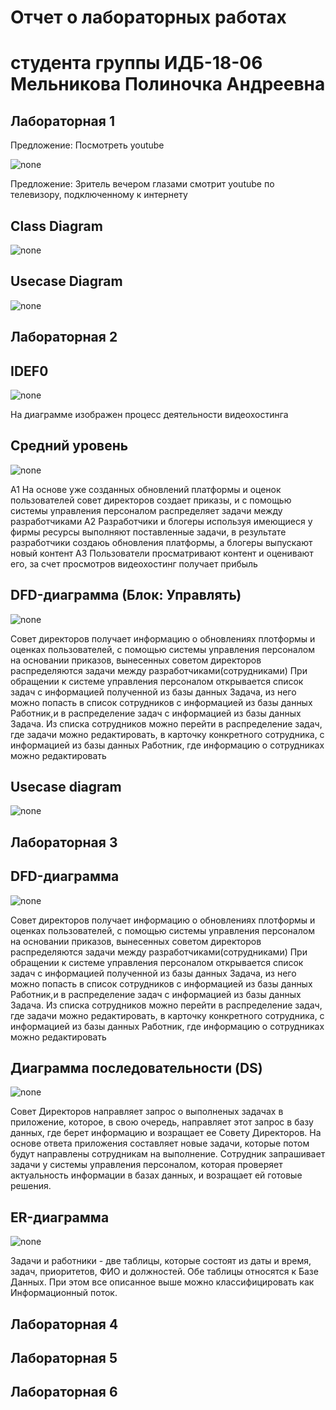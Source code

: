 # Отчет о лабораторных работах
# студента группы ИДБ-18-06 Мельникова Полиночка Андреевна

## Лабораторная 1
Предложение: Посмотреть youtube

![none](https://github.com/Severyanochka/Severyanochka.github.io/blob/main/Лабораторная%201/model.png)

Предложение: Зритель вечером глазами смотрит youtube по телевизору, подключенному к интернету

## Class Diagram
![none](https://github.com/Severyanochka/Severyanochka.github.io/blob/main/Лабораторная%201/Class%20Diagram.png)
## Usecase Diagram
![none](https://github.com/Severyanochka/Severyanochka.github.io/blob/main/Лабораторная%201/Usecase%20Diagram.png)

## Лабораторная 2
## IDEF0
![none](https://github.com/Severyanochka/Severyanochka.github.io/blob/main/Лабораторная%201/01_A0.png)

На диаграмме изображен процесс деятельности видеохостинга

## Средний уровень
![none](https://github.com/Severyanochka/Severyanochka.github.io/blob/main/Лабораторная%201/02_A0.png)

А1 На основе уже созданных обновлений платформы и оценок пользователей совет директоров создает приказы, и с помощью системы управления персоналом распределяет задачи между разработчиками
А2 Разработчики и блогеры используя имеющиеся у фирмы ресурсы выполняют поставленные задачи, в результате разработчики создаюь обновления платформы, а блогеры выпускают новый контент
А3 Пользователи просматривают контент и оценивают его, за счет просмотров видеохостинг получает прибыль

## DFD-диаграмма (Блок: Управлять)
![none](https://github.com/Severyanochka/Severyanochka.github.io/blob/main/Лабораторная%201/03_A1.png)

Совет директоров получает информацию о обновлениях плотформы и оценках пользователей, с помощью системы управления персоналом на основании приказов, вынесенных советом директоров распределяются задачи между разработчиками(сотрудниками)
При обращении к системе управления персоналом открывается список задач с информацией полученной из базы данных Задача, из него можно попасть в список сотрудников с информацией из базы данных Работник,и в распределение задач с информацией из базы данных Задача.
Из списка сотрудников можно перейти в распределение задач, где задачи можно редактировать, в карточку конкретного сотрудника, с информацией из базы данных Работник, где информацию о сотрудниках можно редактировать

## Usecase diagram
![none](https://github.com/Severyanochka/Severyanochka.github.io/blob/main/Лабораторная%201/fL7DIiD043vtdsB8IGy57q2agUT0RfwNP6r3qwniDdYmGXl5avYhu4byWI06WctQLvXv8oUaqTnbMNRuVhxPsPsaLXgRBMEHBgBaHXgv11bORU1EZAOoMCoCpfBmKiSCNSqZgyJ8DKRVTiWqPWaBjGcL6KBtWxmiLO5CrRyJOtLjmMemqMnk8OoC2coa4z7Trpy3cOA3R_I2NrWxHzWxmg.png)

## Лабораторная 3
## DFD-диаграмма
![none](https://github.com/Severyanochka/Severyanochka.github.io/blob/main/Лабораторная%201/03_A1.png)

Совет директоров получает информацию о обновлениях плотформы и оценках пользователей, с помощью системы управления персоналом на основании приказов, вынесенных советом директоров распределяются задачи между разработчиками(сотрудниками)
При обращении к системе управления персоналом открывается список задач с информацией полученной из базы данных Задача, из него можно попасть в список сотрудников с информацией из базы данных Работник,и в распределение задач с информацией из базы данных Задача.
Из списка сотрудников можно перейти в распределение задач, где задачи можно редактировать, в карточку конкретного сотрудника, с информацией из базы данных Работник, где информацию о сотрудниках можно редактировать

## Диаграмма последовательности (DS)
![none](https://github.com/Severyanochka/Severyanochka.github.io/blob/main/Лабораторная%201/DS.png)

Совет Директоров направляет запрос о выполненых задачах в приложение, которое, в свою очередь, направляет этот запрос в базу данных, где берет информацию и возращает ее Совету Директоров. На основе ответа приложения составляет новые задачи, которые потом будут направлены сотрудникам на выполнение. Сотрудник запрашивает задачи у системы управления персоналом, которая проверяет актуальность информации в базах данных, и возращает ей готовые решения. 

## ER-диаграмма
![none](https://github.com/Severyanochka/Severyanochka.github.io/blob/main/Лабораторная%201/ERD.png)

Задачи и работники - две таблицы, которые состоят из даты и время, задач, приоритетов, ФИО и должностей. Обе таблицы относятся к Базе Данных. При этом все описанное выше можно классифицировать как Информационный поток.

## Лабораторная 4

## Лабораторная 5

## Лабораторная 6
